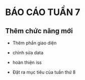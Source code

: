 # BÁO CÁO TUẦN 7

## Thêm chức năng mới 

* Thêm phần giao diện 

* chỉnh sửa data

* hoàn thiện iss

* Đặt ra mục tiêu của tuần thứ 8